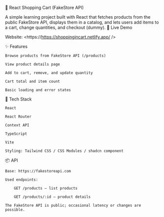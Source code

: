 🛒 React Shopping Cart (FakeStore API)

A simple learning project built with React that fetches products from the public FakeStore API, displays them in a catalog, and lets users add items to a cart, change quantities, and checkout (dummy).
🚀 Live Demo

Website: <https://https://shoppingincart.netlify.app/ />


✨ Features

    Browse products from FakeStore API (/products)

    View product details page

    Add to cart, remove, and update quantity

    Cart total and item count

    Basic loading and error states


🧰 Tech Stack

    React 

    React Router

    Context API

    TypeScript

    Vite 

    Styling: Tailwind CSS / CSS Modules / shadcn component

📦 API

    Base: https://fakestoreapi.com

    Used endpoints:

        GET /products — list products

        GET /products/:id — product details

    The FakeStore API is public; occasional latency or changes are possible.
